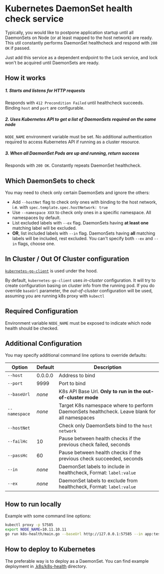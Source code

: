 # Kubernetes DaemonSet health check service
Typically, you would like to postpone application startup until all DaemonSets on Node (or at least mapped to the host network) are ready.
This util constantly performs DaemonSet healthcheck and respond with `200 OK` if passed.
 
Just add this service as a dependent endpoint to the Lock service, and lock won't be acquired until DaemonSets are ready.  

## How it works

##### 1. Starts and listens for HTTP requests
Responds with `412 Precondition Failed` until healthcheck succeeds.
Binding `host` and `port` are configurable.

##### 2. Uses Kubernetes API to get a list of DaemonSets required on the same node
`NODE_NAME` environment variable must be set.
No additional authentication required to access Kubernetes API if running as a cluster resource.

##### 3. When all DaemonSet Pods are up and running, return success
Responds with `200 OK`. Constantly repeats DaemonSet healthcheck.

## Which DaemonSets to check
You may need to check only certain DaemonSets and ignore the others:
* Add `--hostNet` flag to check only ones with binding to the host network, i.e. with `spec.template.spec.hostNetwork: true`
* Use `--namespace XXX` to check only ones in a specific namespace. All namespaces by default.
* List excluded labels with `--ex` flag. DaemonSets having **at least one** matching label will be excluded.  
* **OR**, list included labels with `--in` flag. DaemonSets having **all** matching labels will be included, rest excluded.
  You can't specify both `--ex` and `--in` flags, choose one.  

## In Cluster / Out Of Cluster configuration
[`kubernetes-go-client`](https://github.com/kubernetes/client-go) is used under the hood.

By default, `kubernetes-go-client` uses *in-cluster* configuration.
It will try to create configuration basing on cluster info from the running pod.
If you do override `baseUrl` parameter, the *out-of-cluster* configuration will be used,
assuming you are running k8s proxy with `kubectl`

## Required Configuration
Environment variable `NODE_NAME` must be exposed to indicate which node health should be checked.

## Additional Configuration
You may specify additional command line options to override defaults:

| Option        | Default | Description                                                                                  |
|---------------|---------|----------------------------------------------------------------------------------------------|
| `--host`      | 0.0.0.0 | Address to bind                                                                              |
| `--port`      | 9999    | Port to bind                                                                                 |
| `--baseUrl`   | *none*  | K8s API Base Url. **Only to run in the out-of-cluster mode**                                 |
| `--namespace` | *none*  | Target K8s namespace where to perform DaemonSets healthcheck. Leave blank for all namespaces |
| `--hostNet`   |         | Check only DaemonSets bind to the `host network`                                             |
| `--failHc`    | 10      | Pause between health checks if the previous check failed, seconds                            |
| `--passHc`    | 60      | Pause between health checks if the previous check succeeded, seconds                         |
| `--in`        | *none*  | DaemonSet labels to include in healthcheck, Format: `label:value`                            |
| `--ex`        | *none*  | DaemonSet labels to exclude from healthcheck, Format: `label:value`                          |

## How to run locally
Example with some command line options:
```bash
kubectl proxy -p 57585
export NODE_NAME=10.11.10.11
go run k8s-health/main.go --baseUrl http://127.0.0.1:57585 --in app:test --in version:1.1 --hostNet
```

## How to deploy to Kubernetes
The preferable way is to deploy as a DaemonSet.
You can find example deployment in [.k8s/k8s-health](../.k8s/k8s-health) directory.
